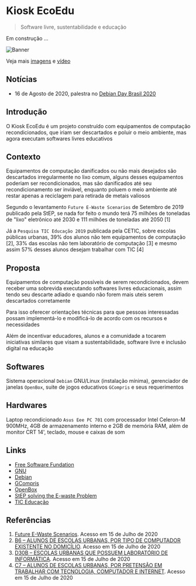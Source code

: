 # Kiosk EcoEdu

> Software livre, sustentabilidade e educação

Em construção ...

![Banner](https://pixelfed.social/storage/m/_v2/11720/beff4a2a7-9f0d20/FgkLsA96ik4d/k6akesfGIb3PQ6LnlW2lykIJ3e92sBZUjrWxomtM.png)

Veja mais [imagens](https://pixelfed.social/p/vitoranguia/193777600651464704) e [vídeo](https://peertube.social/videos/watch/b135aa25-cdc8-42e0-9bed-5270ead1dc85)

## Notícias

* 16 de Agosto de 2020, palestra no [Debian Day Brasil 2020](https://wiki.debian.org/Brasil/Eventos/DebianDayBrasil2020)

## Introdução

O Kiosk EcoEdu é um projeto construído com equipamentos de computação
recondicionados, que iriam ser descartados e poluir o meio ambiente,
mas agora executam softwares livres educativos

## Contexto

Equipamentos de computação danificados ou não mais desejados são descartados
irregularmente no lixo comum, alguns desses equipamentos poderiam ser
recondicionados, mas são danificados até seu recondicionamento ser inviável,
enquanto poluem o meio ambiente até restar apenas a reciclagem para retirada
de metais valiosos

Segundo o levantamento `Future E-Waste Scenarios` de Setembro de 2019 publicado
pela StEP, se nada for feito o mundo terá 75 milhões de toneladas de "lixo"
eletrônico até 2030 e 111 milhões de toneladas até 2050 [1]

Já a `Pesquisa TIC Educação 2019` publicada pela CETIC, sobre escolas públicas
urbanas, 39% dos alunos não tem equipamentos de computação [2], 33% das escolas não
tem laboratório de computação [3] e mesmo assim 57% desses alunos desejam
trabalhar com TIC [4]

## Proposta

Equipamentos de computação possíveis de serem recondicionados, devem receber
uma sobrevida executando softwares livres educacionais, assim tendo seu
descarte adiado e quando não forem mais uteis serem descartados corretamente

Para isso oferecer orientações técnicas para que pessoas interessadas
possam implementá-lo e modificá-lo de acordo com os recursos e necessidades

Além de incentivar educadores, alunos e a comunidade a tocarem iniciativas
similares que visam a sustentabilidade, software livre e inclusão digital na educação

## Softwares

Sistema operacional `Debian` GNU/Linux (instalação mínima), gerenciador de
janelas `OpenBox`, suite de jogos educativos `GCompris` e seus requerimentos  

## Hardwares

Laptop recondicionado `Asus Eee PC 701` com processador Intel Celeron-M 900MHz,
4GB de armazenamento interno e 2GB de memória RAM, além de monitor CRT 14',
teclado, mouse e caixas de som

## Links 

* [Free Software Fundation](https://www.fsf.org/?set_language=pt-br)
* [GNU](https://www.gnu.org/home.pt-br.html)
* [Debian](https://www.debian.org/index.pt.html)
* [GCompris](https://gcompris.net/index-pt_BR.html)
* [OpenBox](http://openbox.org/wiki/Main_Page)
* [StEP solving the E-waste Problem](http://www.step-initiative.org/other-publications.html)
* [TIC Educação](https://www.cetic.br/pt/pesquisa/educacao/indicadores)

## Referências
1. [Future E-Waste Scenarios](http://www.step-initiative.org/files/_documents/publications/FUTURE%20E-WASTE%20SCENARIOS_UNU_190829_low_screen.pdf). Acesso em 15 de Julho de 2020
2. [B6 – ALUNOS DE ESCOLAS URBANAS, POR TIPO DE COMPUTADOR EXISTENTE NO DOMICÍLIO](https://www.cetic.br/pt/tics/educacao/2019/escolas-urbanas-alunos/B6). Acesso em 15 de Julho de 2020
3. [D30B – ESCOLAS URBANAS QUE POSSUEM LABORATÓRIO DE INFORMÁTICA](https://www.cetic.br/pt/tics/educacao/2019/escolas-urbanas/D30B). Acesso em 15 de Julho de 2020
4. [C7 – ALUNOS DE ESCOLAS URBANAS, POR PRETENSÃO EM TRABALHAR COM TECNOLOGIA, COMPUTADOR E INTERNET](https://www.cetic.br/pt/tics/educacao/2019/escolas-urbanas-alunos/C7). Acesso em 15 de Julho de 2020




